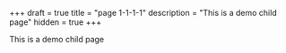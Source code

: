 +++
draft = true
title = "page 1-1-1-1"
description = "This is a demo child page"
hidden = true
+++

This is a demo child page
